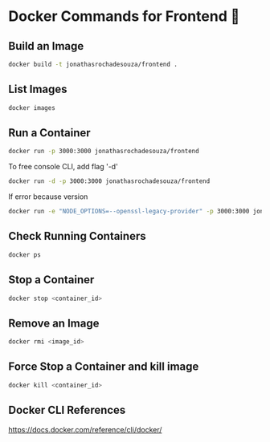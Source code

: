# Docker Commands for Frontend 🐳

## Build an Image

```` bash
docker build -t jonathasrochadesouza/frontend .
````

## List Images

```` bash
docker images
````

## Run a Container

```` bash
docker run -p 3000:3000 jonathasrochadesouza/frontend
````

To free console CLI, add flag '-d'
```` bash
docker run -d -p 3000:3000 jonathasrochadesouza/frontend
````

If error because version
```` bash
docker run -e "NODE_OPTIONS=--openssl-legacy-provider" -p 3000:3000 jonathasrochadesouza/frontend
````

## Check Running Containers

```` bash
docker ps
````

## Stop a Container

```` bash
docker stop <container_id>
````

## Remove an Image

```` bash
docker rmi <image_id>
````

## Force Stop a Container and kill image

```` bash
docker kill <container_id>
````

## Docker CLI References

https://docs.docker.com/reference/cli/docker/